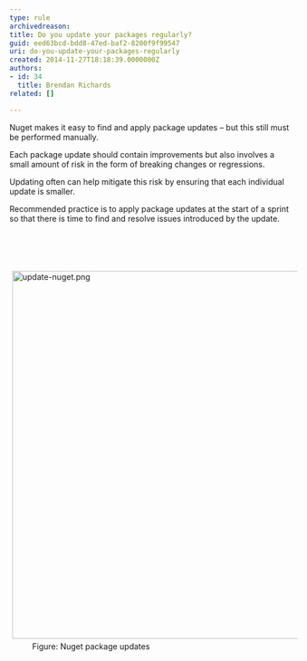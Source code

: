 ```yaml
---
type: rule
archivedreason: 
title: Do you update your packages regularly?
guid: eed63bcd-bdd8-47ed-baf2-8200f9f99547
uri: do-you-update-your-packages-regularly
created: 2014-11-27T18:18:39.0000000Z
authors:
- id: 34
  title: Brendan Richards
related: []

---
```



<p class="p1">Nuget makes it easy to find and apply package updates – but this still must be performed manually.</p><p class="p1">Each package update should contain improvements but also involves a small amount of risk in the form of breaking changes or regressions.</p><p class="p1">Updating often can help mitigate this risk by ensuring that each individual update is smaller.</p><p class="p1">Recommended practice is to apply package updates at the start of a sprint so that there is time to find and resolve issues introduced by the update.</p>
<br><excerpt class='endintro'></excerpt><br>
<dl class="image"><dt>​<img src="/SoftwareDevelopment/RulesToBetterNuget/PublishingImages/Pages/update-your-packages-regularly/update-nuget.png" alt="update-nuget.png" style="margin&#58;5px;width&#58;650px;" /></dt><dd>Figure&#58; Nuget package updates</dd></dl>​


